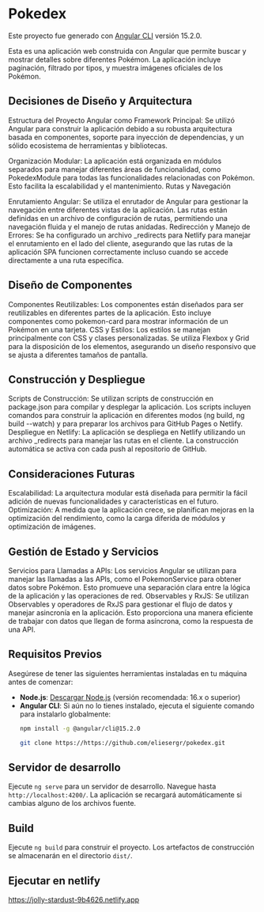 # Pokedex

Este proyecto fue generado con [Angular CLI](https://github.com/angular/angular-cli) versión 15.2.0.

Esta es una aplicación web construida con Angular que permite buscar y mostrar detalles sobre diferentes Pokémon. La aplicación incluye paginación, filtrado por tipos, y muestra imágenes oficiales de los Pokémon.

## Decisiones de Diseño y Arquitectura
Estructura del Proyecto
Angular como Framework Principal: Se utilizó Angular para construir la aplicación debido a su robusta arquitectura basada en componentes, soporte para inyección de dependencias, y un sólido ecosistema de herramientas y bibliotecas.

Organización Modular: La aplicación está organizada en módulos separados para manejar diferentes áreas de funcionalidad, como PokedexModule para todas las funcionalidades relacionadas con Pokémon. Esto facilita la escalabilidad y el mantenimiento.
Rutas y Navegación

Enrutamiento Angular: Se utiliza el enrutador de Angular para gestionar la navegación entre diferentes vistas de la aplicación. Las rutas están definidas en un archivo de configuración de rutas, permitiendo una navegación fluida y el manejo de rutas anidadas.
Redirección y Manejo de Errores: Se ha configurado un archivo _redirects para Netlify para manejar el enrutamiento en el lado del cliente, asegurando que las rutas de la aplicación SPA funcionen correctamente incluso cuando se accede directamente a una ruta específica.

## Diseño de Componentes
Componentes Reutilizables: Los componentes están diseñados para ser reutilizables en diferentes partes de la aplicación. Esto incluye componentes como pokemon-card para mostrar información de un Pokémon en una tarjeta.
CSS y Estilos: Los estilos se manejan principalmente con CSS y clases personalizadas. Se utiliza Flexbox y Grid para la disposición de los elementos, asegurando un diseño responsivo que se ajusta a diferentes tamaños de pantalla.

## Construcción y Despliegue
Scripts de Construcción: Se utilizan scripts de construcción en package.json para compilar y desplegar la aplicación. Los scripts incluyen comandos para construir la aplicación en diferentes modos (ng build, ng build --watch) y para preparar los archivos para GitHub Pages o Netlify.
Despliegue en Netlify: La aplicación se despliega en Netlify utilizando un archivo _redirects para manejar las rutas en el cliente. La construcción automática se activa con cada push al repositorio de GitHub.

## Consideraciones Futuras
Escalabilidad: La arquitectura modular está diseñada para permitir la fácil adición de nuevas funcionalidades y características en el futuro.
Optimización: A medida que la aplicación crece, se planifican mejoras en la optimización del rendimiento, como la carga diferida de módulos y optimización de imágenes.

## Gestión de Estado y Servicios
Servicios para Llamadas a APIs: Los servicios Angular se utilizan para manejar las llamadas a las APIs, como el PokemonService para obtener datos sobre Pokémon. Esto promueve una separación clara entre la lógica de la aplicación y las operaciones de red.
Observables y RxJS: Se utilizan Observables y operadores de RxJS para gestionar el flujo de datos y manejar asincronía en la aplicación. Esto proporciona una manera eficiente de trabajar con datos que llegan de forma asíncrona, como la respuesta de una API.

## Requisitos Previos

Asegúrese de tener las siguientes herramientas instaladas en tu máquina antes de comenzar:

- **Node.js**: [Descargar Node.js](https://nodejs.org/) (versión recomendada: 16.x o superior)
- **Angular CLI**: Si aún no lo tienes instalado, ejecuta el siguiente comando para instalarlo globalmente:
  ```bash
  npm install -g @angular/cli@15.2.0

  git clone https://https://github.com/eliesergr/pokedex.git


## Servidor de desarrollo

Ejecute `ng serve` para un servidor de desarrollo. Navegue hasta `http://localhost:4200/`. La aplicación se recargará automáticamente si cambias alguno de los archivos fuente.

## Build

Ejecute `ng build` para construir el proyecto. Los artefactos de construcción se almacenarán en el directorio `dist/`.

## Ejecutar en netlify

https://jolly-stardust-9b4626.netlify.app




